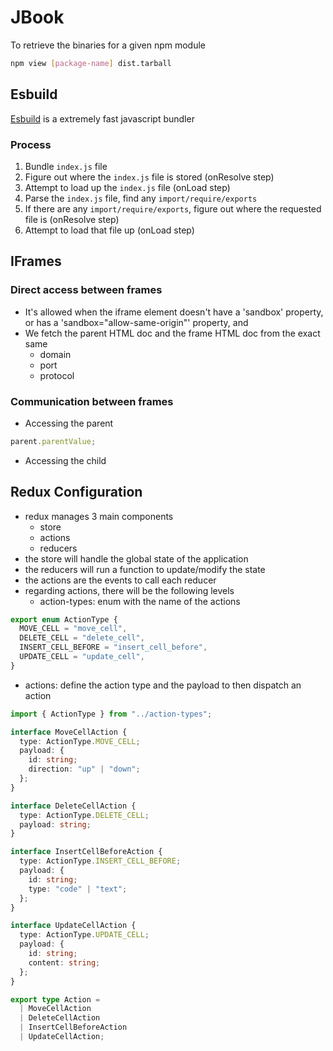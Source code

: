 # JBook

To retrieve the binaries for a given npm module

```bash
npm view [package-name] dist.tarball
```

## Esbuild

[Esbuild](https://esbuild.github.io/) is a extremely fast javascript bundler

### Process

1. Bundle `index.js` file
2. Figure out where the `index.js` file is stored (onResolve step)
3. Attempt to load up the `index.js` file (onLoad step)
4. Parse the `index.js` file, find any `import/require/exports`
5. If there are any `import/require/exports`, figure out where the requested file is (onResolve step)
6. Attempt to load that file up (onLoad step)

## IFrames

### Direct access between frames

- It's allowed when the iframe element doesn't have a 'sandbox' property, or has a 'sandbox="allow-same-origin"' property, and
- We fetch the parent HTML doc and the frame HTML doc from the exact same
  - domain
  - port
  - protocol

### Communication between frames

- Accessing the parent

```javascript
parent.parentValue;
```

- Accessing the child

## Redux Configuration

- redux manages 3 main components
  - store
  - actions
  - reducers
- the store will handle the global state of the application
- the reducers will run a function to update/modify the state
- the actions are the events to call each reducer
- regarding actions, there will be the following levels
  - action-types: enum with the name of the actions

```typescript
export enum ActionType {
  MOVE_CELL = "move_cell",
  DELETE_CELL = "delete_cell",
  INSERT_CELL_BEFORE = "insert_cell_before",
  UPDATE_CELL = "update_cell",
}
```

- actions: define the action type and the payload to then dispatch an action

```typescript
import { ActionType } from "../action-types";

interface MoveCellAction {
  type: ActionType.MOVE_CELL;
  payload: {
    id: string;
    direction: "up" | "down";
  };
}

interface DeleteCellAction {
  type: ActionType.DELETE_CELL;
  payload: string;
}

interface InsertCellBeforeAction {
  type: ActionType.INSERT_CELL_BEFORE;
  payload: {
    id: string;
    type: "code" | "text";
  };
}

interface UpdateCellAction {
  type: ActionType.UPDATE_CELL;
  payload: {
    id: string;
    content: string;
  };
}

export type Action =
  | MoveCellAction
  | DeleteCellAction
  | InsertCellBeforeAction
  | UpdateCellAction;
```
